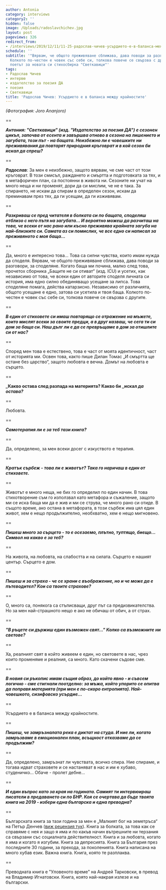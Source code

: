 ```yaml
---
author: Antonia
category: interviews
category2: ''
hidden: false
image: /Uploads/radoslavchichev.jpg
layout: post
pageviews: 326
redirect_from:
- /interviews/2019/12/11/11-25-радослав-чичев-усърдието-е-в-баланса-между-крайностите
schedule: ''
subtitle: '"Вярвам, че общото преживяване сближава, дава поводи за разговори, за споделяне.
  Колкото по-честен е човек със себе си, толкова повече се свързва с другите", споделя
  поетът за новата си стихосбирка "Светкавици"'
tags:
- Радослав Чичев
- интервю
- издателство за поезия ДА
- поезия
- Светкавици
title: 'Радослав Чичев: Усърдието е в баланса между крайностите'
---
```


_(Фотография: Joro Ananjoro)_

\==

_**Антония: "Светкавици" (изд. "Издателство за поезия ДА") е сезонен цикъл, започва от есента и завършва отново в сезона на лишението и загубата, този път - на бащата. Неизбежно ли е човешките ни преживявания да повтарят природния кръговрат и в кой сезон би искал да спреш?**_

\==

_**Радослав**_: За мен е неизбежно, защото вярвам, че сме част от този кръговрат. В този смисъл, раждането и смъртта и подготовката за тях, и в метафоричен план, са постоянни в живота ни. Сезоните ни учат на много неща и ни променят, дори да си мислим, че не е така. За спирането, не искам да спирам в определен сезон, искам да преминавам през тях, да ги усещам, да ги изживявам.

\==

_**Разкриваш се пред читателя в болката си по бащата, споделяш отблизо с него пътя на загубата... И вероятно можеш да разчиташ на това, че всеки от нас рано или късно преживява крайната загуба на най-близките си. Самата аз си помислих, че все едно си написал за преживяното с моя баща...**_

\==

Да, много е интересно това… Това са силни чувства, които имам нужда да споделя. Вярвам, че общото преживяване сближава, дава поводи за разговори, за споделяне. Когато баща ми почина, малко след това, прочетох сборника „Бащите не си отиват“ (изд. ICU) и усетих, как независимо от това, че всеки един от авторите споделя личната си история, има едно силно обединяващо усещане за липса. Това споделяне помага, действа катарзисно. Независимо от различията, общото усещане е едно, затова си усетила и твоя баща. Колкото по-честен е човек със себе си, толкова повече се свързва с другите.

\==

_**В един от стиховете си имаш повтарящо се отражение на мъжете, които мислят всеки за своите предци, а в друг казваш, че сега ти си дом за баща си. Наш дълг ли е да се превръщаме в дом за отишлите си от нас?**_

\==

Според мен това е естествено, това е част от моята идентичност, част от историята ми. Освен това, както пише Дилан Томас „И смъртта ще остане без царство“, защото любовта е вечна. Домът на любовта е сърцето.

\==

**_Какво остава след разпада на материята? Какво би _искал _да остава?_**

\==

Любовта.

\==

_**Самотерапия ли е за теб тази книга?**_

\==

Да, определено, за мен всеки досег с изкуството е терапия. 

\==

_**Кратък сърбеж - това ли е животът? Така го наричаш в един от стиховете.**_

\==

Животът е много неща, не бих го определил по един начин. В това стихотворение съм го използвал като метафора и съжаление, защото ми се иска баща ми да е жив и ми се струва, че много рано си отиде. В същото време, ако остана в метафората, в този сърбеж има цял един живот, хем е нещо продължително, необхватно, хем е нещо мигновено.

\==

_**Пишеш много за сърцето - то е осезаемо, плътно, туптящо, биещо... Символ на какво е за теб?**_

\==

На живота, на любовта, на слабостта и на силата. Сърцето е нашият център. Сърцето е дом.

\==

_**Пишеш и за страха - че се храни с въображение, но и че може да е пътеводител? Кои са твоите страхове?**_

\==

О, много са, понякога са стъписващи, друг път са предизвикателства. Но за мен най-страшното нещо е ако не обичаш от обич, а от страх. 

\==

_**"В ръцете си държиш един възможен свят..." Колко са възможните ни светове?**_

\==

Ха, реалният свят в който живеем е един, но световете в нас, чрез които променяме и реалния, са много. Като скачени съдове сме.

\==

_**В новия си ръкопис имам същия образ, до който явно - и съвсем логично - сме стигнали поотделно: за мъжа, който упорито се опитва да поправя материята (при мен е по-скоро ентропията). Най-човешкото, сизифовско усърдие...**_

\==

Усърдието е в баланса между крайностите.

\==

_**Пишеш, че замръзналата река е диктат на студа. И ние ли, когато замръзваме в емоционален план, всъщност отказваме да се продължим?**_

\==

Да, определено, замръзнат ли чувствата, всичко спира. Ние спираме, и тогава идват страховете и се настаняват в нас и им е хубаво, студеничко… Обаче - пролет дебне…

\==

_**И един въпрос като за края на годината. Самият ти интервюираш писатели в предаването си по БНР. Коя се очертава да бъде твоята книга на 2019 - избери една българска и една преводна?**_

\==

Българската книга за тази година за мен е „Малкият бог на земетръса“ на Петър Денчев ([виж рецензия тук](https://literaturnirazgovori.com/bookreviews/2019/02/19/10-56-%D1%80%D0%B5%D1%86%D0%B5%D0%BD%D0%B7%D0%B8%D1%8F-%D0%BF%D0%B5%D1%82%D1%8A%D1%80-%D0%B4%D0%B5%D0%BD%D1%87%D0%B5%D0%B2-%D0%BC%D0%B0%D0%BB%D0%BA%D0%B8%D1%8F%D1%82-%D0%B1%D0%BE%D0%B3-%D0%BD%D0%B0-%D0%B7%D0%B5%D0%BC%D0%B5%D1%82%D1%80%D1%8A%D1%81%D0%B0-%D1%81%D0%B5%D0%B1%D0%B5%D1%80%D0%B0%D0%B7%D0%B1%D0%B8%D1%80%D0%B0%D0%BD%D0%B5%D1%82%D0%BE-%D0%BA%D0%B0%D1%82%D0%BE-%D0%BF%D0%BE%D0%B7%D0%BD%D0%B0%D0%BD%D0%B8%D0%B5-%D0%B7%D0%B0-%D1%81%D0%BE%D0%B1%D1%81%D1%82%D0%B2%D0%B5%D0%BD%D0%B8%D1%82%D0%B5-%D0%BD%D0%B8-%D0%BA%D0%B0%D1%82%D0%B0%D1%81%D1%82%D1%80%D0%BE%D1%84%D0%B8.html)). Книга за болката, за това как се справяме с нея и защо я има и по какъв начин вътрешните ни терзания са свързани със социалната действителност. Книга и за любовта, когато я има и когато я изгубим. Книга за депресията. Книга за България през последните 30 години, за прехода, за поколенията. Книга написана на много хубав език. Важна книга. Книга, която те разплаква. 

\==

Преводната книга e "Уловеното време" на Андрей Тарковски, в превод на Владимир Игнатовски. Книга, която най-накрая излезе и на български.
